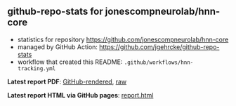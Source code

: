 ## github-repo-stats for jonescompneurolab/hnn-core

- statistics for repository https://github.com/jonescompneurolab/hnn-core
- managed by GitHub Action: https://github.com/jgehrcke/github-repo-stats
- workflow that created this README: `.github/workflows/hnn-tracking.yml`

**Latest report PDF**: [GitHub-rendered](https://github.com/dylansdaniels/hnn_tracking_test/blob/main/jonescompneurolab/hnn-core/latest-report/report.pdf), [raw](https://github.com/dylansdaniels/hnn_tracking_test/raw/main/jonescompneurolab/hnn-core/latest-report/report.pdf)


**Latest report HTML via GitHub pages**: [report.html](https://dylansdaniels.github.io/hnn_tracking_test//jonescompneurolab/hnn-core/latest-report/report.html)
